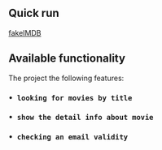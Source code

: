 ## Quick run

[fakeIMDB](https://comeall09.github.io/movies_app)

## Available functionality

The project the following features:

### `• looking for movies by title`

### `• show the detail info about movie`

### `• checking an email validity`